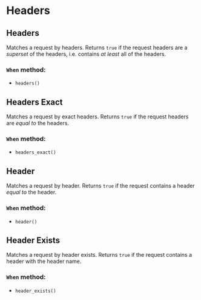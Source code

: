 # Headers

## Headers

Matches a request by headers. Returns `true` if the request headers are a *superset* of the headers, i.e. contains *at least* all of the headers.

### `When` method:
- `headers()`

## Headers Exact

Matches a request by exact headers. Returns `true` if the request headers are *equal to* the headers.

### `When` method:
- `headers_exact()`

## Header

Matches a request by header. Returns `true` if the request contains a header *equal to* the header.

### `When` method:
- `header()`

## Header Exists

Matches a request by header exists. Returns `true` if the request contains a header with the header name.

### `When` method:
- `header_exists()`
